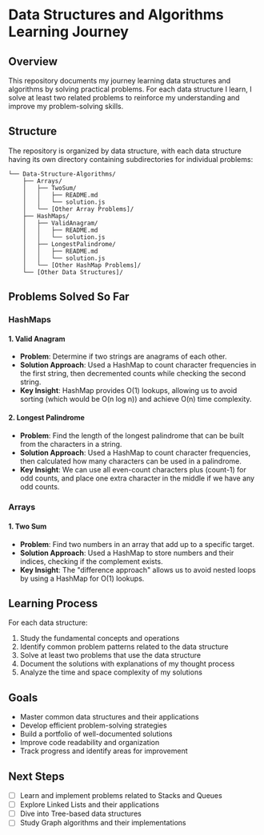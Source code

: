 # Data Structures and Algorithms Learning Journey

## Overview
This repository documents my journey learning data structures and algorithms by solving practical problems. For each data structure I learn, I solve at least two related problems to reinforce my understanding and improve my problem-solving skills.

## Structure
The repository is organized by data structure, with each data structure having its own directory containing subdirectories for individual problems:

```
└── Data-Structure-Algorithms/
    ├── Arrays/
    │   ├── TwoSum/
    │   │   ├── README.md
    │   │   └── solution.js
    │   └── [Other Array Problems]/
    ├── HashMaps/
    │   ├── ValidAnagram/
    │   │   ├── README.md
    │   │   └── solution.js
    │   ├── LongestPalindrome/
    │   │   ├── README.md
    │   │   └── solution.js
    │   └── [Other HashMap Problems]/
    └── [Other Data Structures]/
```

## Problems Solved So Far

### HashMaps

#### 1. Valid Anagram
- **Problem**: Determine if two strings are anagrams of each other.
- **Solution Approach**: Used a HashMap to count character frequencies in the first string, then decremented counts while checking the second string.
- **Key Insight**: HashMap provides O(1) lookups, allowing us to avoid sorting (which would be O(n log n)) and achieve O(n) time complexity.

#### 2. Longest Palindrome
- **Problem**: Find the length of the longest palindrome that can be built from the characters in a string.
- **Solution Approach**: Used a HashMap to count character frequencies, then calculated how many characters can be used in a palindrome.
- **Key Insight**: We can use all even-count characters plus (count-1) for odd counts, and place one extra character in the middle if we have any odd counts.

### Arrays

#### 1. Two Sum
- **Problem**: Find two numbers in an array that add up to a specific target.
- **Solution Approach**: Used a HashMap to store numbers and their indices, checking if the complement exists.
- **Key Insight**: The "difference approach" allows us to avoid nested loops by using a HashMap for O(1) lookups.

## Learning Process
For each data structure:
1. Study the fundamental concepts and operations
2. Identify common problem patterns related to the data structure
3. Solve at least two problems that use the data structure
4. Document the solutions with explanations of my thought process
5. Analyze the time and space complexity of my solutions

## Goals
- Master common data structures and their applications
- Develop efficient problem-solving strategies
- Build a portfolio of well-documented solutions
- Improve code readability and organization
- Track progress and identify areas for improvement

## Next Steps
- [ ] Learn and implement problems related to Stacks and Queues
- [ ] Explore Linked Lists and their applications
- [ ] Dive into Tree-based data structures
- [ ] Study Graph algorithms and their implementations
